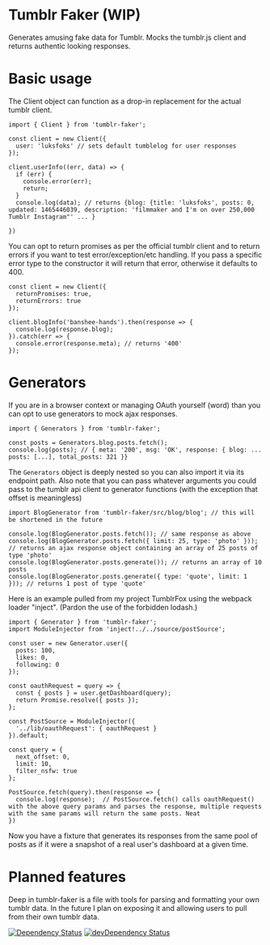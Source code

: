 # Tumblr Faker (WIP)

Generates amusing fake data for Tumblr. Mocks the tumblr.js client and returns authentic looking responses.

# Basic usage

The Client object can function as a drop-in replacement for the actual tumblr client.

```
import { Client } from 'tumblr-faker';

const client = new Client({
  user: 'luksfoks' // sets default tumblelog for user responses
});

client.userInfo((err, data) => {
  if (err) {
    console.error(err);
    return;
  }
  console.log(data); // returns {blog: {title: 'luksfoks', posts: 0, updated: 1465446039, description: 'filmmaker and I'm on over 250,000 Tumblr Instagram"' ... }

})
```

You can opt to return promises as per the official tumblr client and to  return errors if you want to test error/exception/etc handling. If you pass a specific error type to the constructor it will return that error, otherwise it defaults to 400.

```
const client = new Client({
  returnPromises: true,
  returnErrors: true
});

client.blogInfo('banshee-hands').then(response => {
  console.log(response.blog);
}).catch(err => {
  console.error(response.meta); // returns '400'
});
```

# Generators

If you are in a browser context or managing OAuth yourself (word) than you can opt to use generators to mock ajax responses.

```
import { Generators } from 'tumblr-faker';

const posts = Generators.blog.posts.fetch();
console.log(posts); // { meta: '200', msg: 'OK', response: { blog: ... posts: [...], total_posts: 321 }}
```

The ```Generators``` object is deeply nested so you can also import it via its endpoint path. Also note that you can pass whatever arguments you could pass to the tumblr api client to generator functions (with the exception that offset is meaningless)

```
import BlogGenerator from 'tumblr-faker/src/blog/blog'; // this will be shortened in the future

console.log(BlogGenerator.posts.fetch()); // same response as above
console.log(BlogGenerator.posts.fetch({ limit: 25, type: 'photo' })); // returns an ajax response object containing an array of 25 posts of type 'photo'
console.log(BlogGenerator.posts.generate()); // returns an array of 10 posts
console.log(BlogGenerator.posts.generate({ type: 'quote', limit: 1 })); // returns 1 post of type 'quote'
```

Here is an example pulled from my project TumblrFox using the webpack loader "inject". (Pardon the use of the forbidden lodash.)

```
import { Generator } from 'tumblr-faker';
import ModuleInjector from 'inject!../../source/postSource';

const user = new Generator.user({
  posts: 100,
  likes: 0,
  following: 0
});

const oauthRequest = query => {
  const { posts } = user.getDashboard(query);
  return Promise.resolve({ posts });
};

const PostSource = ModuleInjector({
  '../lib/oauthRequest': { oauthRequest }
}).default;

const query = {
  next_offset: 0,
  limit: 10,
  filter_nsfw: true
};

PostSource.fetch(query).then(response => {
  console.log(response);  // PostSource.fetch() calls oauthRequest() with the above query params and parses the response, multiple requests with the same params will return the same posts. Neat
})
```

Now you have a fixture that generates its responses from the same pool of posts as if it were a snapshot of a real user's dashboard at a given time.

# Planned features

Deep in tumblr-faker is a file with tools for parsing and formatting your own tumblr data. In the future I plan on exposing it and allowing users to pull from their own tumblr data.

[![Dependency Status](https://david-dm.org/idelairre/tumblelog-generator.svg)](https://david-dm.org/idelairre/tumblelog-generator)
[![devDependency Status](https://david-dm.org/idelairre/tumblelog-generator/dev-status.svg)](https://david-dm.org/idelairre/tumblelog-generator#info=devDependencies)
